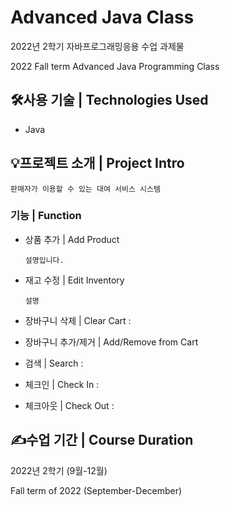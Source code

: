 # Advanced Java Class
2022년 2학기 자바프로그래밍응용 수업 과제물

2022 Fall term Advanced Java Programming Class

## 🛠️사용 기술 | Technologies Used
- Java

## 💡프로젝트 소개 | Project Intro
`판매자가 이용할 수 있는 대여 서비스 시스템`

### 기능 | Function
- 상품 추가 | Add Product
  
      설명입니다.
  
- 재고 수정 | Edit Inventory

      설명
- 장바구니 삭제 | Clear Cart : 
- 장바구니 추가/제거 | Add/Remove from Cart
- 검색 | Search : 
- 체크인 | Check In : 
- 체크아웃 | Check Out : 

## ✍️수업 기간 | Course Duration
2022년 2학기 (9월-12월)

Fall term of 2022 (September-December)
